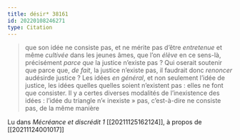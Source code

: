 ```yaml
---
title: désir* 38161
id: 20220108246271
type: Citation
---
```


> que son idée ne consiste pas, et ne mérite pas d’être *entretenue* et même *cultivée* dans les jeunes âmes, que l’on *élève* en ce sens-là, précisément *parce que* la justice n’existe pas ? Qui oserait soutenir que parce que, *de fait*, la justice n’existe pas, il faudrait donc *renoncer* audésirde justice ? Les idées *en général*, et non seulement l’idée de justice, les idées quelles quelles soient n’existent pas : elles ne font que consister. Il y a certes diverses modalités de l’inexistence des idées : l’idée du triangle n’« inexiste » pas, c’est-à-dire ne consiste pas, de la même manière

Lu dans *Mécréance et discrédit 1* [[20211125162124]], à propos de [[20211124001017]]